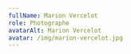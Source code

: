```yaml
---
fullName: Marion Vercelot
role: Photographe
avatarAlt: Marion Vercelot
avatar: /img/marion-vercelot.jpg
---
```

